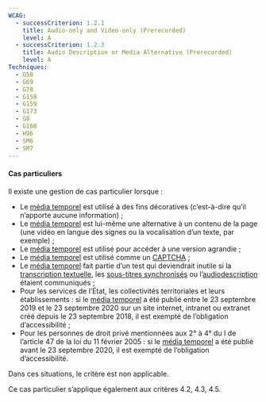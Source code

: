 ```yaml
---
WCAG:
  - successCriterion: 1.2.1
    title: Audio-only and Video-only (Prerecorded)
    level: A
  - successCriterion: 1.2.3
    title: Audio Description or Media Alternative (Prerecorded)
    level: A
Techniques:
  - G58
  - G69
  - G78
  - G158
  - G159
  - G173
  - G8
  - G166
  - H96
  - SM6
  - SM7
---
```


#### Cas particuliers

Il existe une gestion de cas particulier lorsque :

- Le [média temporel](#media-temporel-type-son-video-et-synchronise) est utilisé à des fins décoratives (c’est-à-dire qu’il n’apporte aucune information) ;
- Le [média temporel](#media-temporel-type-son-video-et-synchronise) est lui-même une alternative à un contenu de la page (une vidéo en langue des signes ou la vocalisation d’un texte, par exemple) ;
- Le [média temporel](#media-temporel-type-son-video-et-synchronise) est utilisé pour accéder à une version agrandie ;
- Le [média temporel](#media-temporel-type-son-video-et-synchronise) est utilisé comme un [CAPTCHA](#captcha) ;
- Le [média temporel](#media-temporel-type-son-video-et-synchronise) fait partie d’un test qui deviendrait inutile si la [transcription textuelle](#transcription-textuelle-media-temporel), les [sous-titres synchronisés](#sous-titres-synchronises-objet-multimedia) ou l’[audiodescription](#audiodescription-synchronisee-media-temporel) étaient communiqués ;
- Pour les services de l’État, les collectivités territoriales et leurs établissements : si le [média temporel](#media-temporel-type-son-video-et-synchronise) a été publié entre le 23 septembre 2019 et le 23 septembre 2020 sur un site internet, intranet ou extranet créé depuis le 23 septembre 2018, il est exempté de l’obligation d’accessibilité ;
- Pour les personnes de droit privé mentionnées aux 2° à 4° du I de l’article 47 de la loi du 11 février 2005 : si le [média temporel](#media-temporel-type-son-video-et-synchronise) a été publié avant le 23 septembre 2020, il est exempté de l’obligation d’accessibilité.

Dans ces situations, le critère est non applicable.

Ce cas particulier s’applique également aux critères 4.2, 4.3, 4.5.
